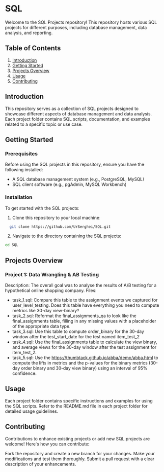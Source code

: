 # SQL
Welcome to the SQL Projects repository! This repository hosts various SQL projects for different purposes, including database management, data analysis, and reporting.

## Table of Contents
1. [Introduction](#introduction)
2. [Getting Started](#getting-started)
3. [Projects Overview](#projects-overview)
4. [Usage](#usage)
5. [Contributing](#contributing)

## Introduction
This repository serves as a collection of SQL projects designed to showcase different aspects of database management and data analysis. Each project folder contains SQL scripts, documentation, and examples related to a specific topic or use case.

## Getting Started

### Prerequisites
Before using the SQL projects in this repository, ensure you have the following installed:

- A SQL database management system (e.g., PostgreSQL, MySQL)
- SQL client software (e.g., pgAdmin, MySQL Workbench)

### Installation
To get started with the SQL projects:
1. Clone this repository to your local machine:
```bash
  git clone https://github.com/UrSerghei/SQL.git
```
2.  Navigate to the directory containing the SQL projects:
```bash
cd SQL
```
## Projects Overview
### Project 1: Data Wrangling & AB Testing
Description: The overall goal was to analyse the results of A/B testing for a hypothetical online shopping company.
Files:
- task_1.sql: Compare this table to the assignment events we captured for user_level_testing. Does this table have everything you need to compute metrics like 30-day view-binary?
- task_2.sql: Reformat the final_assignments_qa to look like the final_assignments table, filling in any missing values with a placeholder of the appropriate data type.
- task_3.sql: Use this table to compute order_binary for the 30-day window after the test_start_date for the test named item_test_2
- task_4.sql: Use the final_assignments table to calculate the view binary, and average views for the 30-day window after the test assignment for item_test_2. 
- task_5.sql: Use the https://thumbtack.github.io/abba/demo/abba.html to compute the lifts in metrics and the p-values for the binary metrics (30-day order binary and 30-day view binary) using an interval of 95% confidence.


## Usage
Each project folder contains specific instructions and examples for using the SQL scripts. Refer to the README.md file in each project folder for detailed usage guidelines.


## Contributing
Contributions to enhance existing projects or add new SQL projects are welcome! Here's how you can contribute:

Fork the repository and create a new branch for your changes.
Make your modifications and test them thoroughly.
Submit a pull request with a clear description of your enhancements.
   

